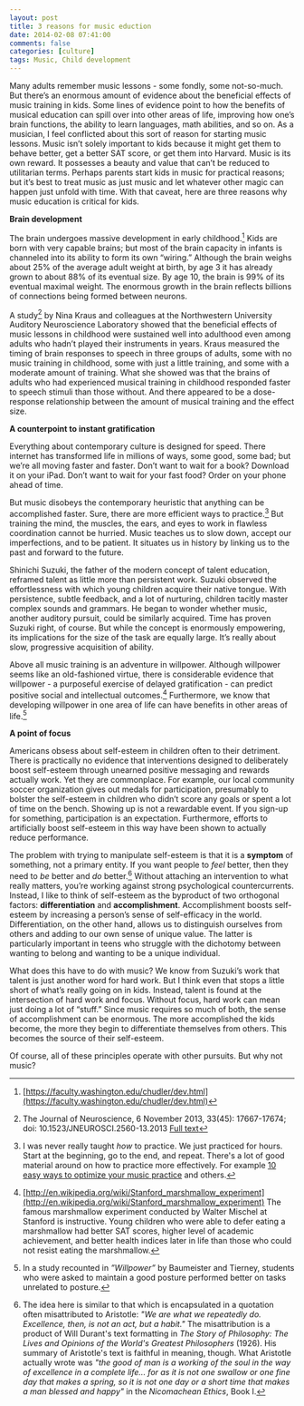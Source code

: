 ```yaml
---
layout: post
title: 3 reasons for music eduction
date: 2014-02-08 07:41:00
comments: false
categories: [culture]
tags: Music, Child development 
---
```


Many adults remember music lessons - some fondly, some not-so-much.  But there’s an enormous amount of evidence about the beneficial effects of music training in kids.  Some lines of evidence point to how the benefits of musical education can spill over into other areas of life, improving how one’s brain functions, the ability to learn languages, math abilities, and so on.  As a musician, I feel conflicted about this sort of reason for starting music lessons.  Music isn’t solely important to kids because it might get them to behave better, get a better SAT score, or get them into Harvard.  Music is its own reward.  It possesses a beauty and value that can’t be reduced to utilitarian terms.  Perhaps parents start kids in music for practical reasons; but it’s best to treat music as just music and let whatever other magic can happen just unfold with time.  With that caveat, here are three reasons why music education is critical for kids.

**Brain development**

The brain undergoes massive development in early childhood.[^1]  Kids are born with very capable brains; but most of the brain capacity in infants is channeled into its ability to form its own “wiring.”  Although the brain weighs about 25% of the average adult weight at birth, by age 3 it has already grown to about 88% of its eventual size.  By age 10, the brain is 99% of its eventual maximal weight.  The enormous growth in the brain reflects billions of connections being formed between neurons.

A study[^2] by Nina Kraus and colleagues at the Northwestern University Auditory Neuroscience Laboratory showed that the beneficial effects of music lessons in childhood were sustained well into adulthood even among adults who hadn’t played their instruments in years.  Kraus measured the timing of brain responses to speech in three groups of adults, some with no music training in childhood, some with just a little training, and some with a moderate amount of training.  What she showed was that the brains of adults who had experienced musical training in childhood responded faster to speech stimuli than those without.  And there appeared to be a dose-response relationship between the amount of musical training and the effect size.

**A counterpoint to instant gratification**

Everything about contemporary culture is designed for speed.  There internet has transformed life in millions of ways, some good, some bad; but we’re all moving faster and faster.  Don’t want to wait for a book?  Download it on your iPad.  Don’t want to wait for your fast food?  Order on your phone ahead of time.  

But music disobeys the contemporary heuristic that anything can be accomplished faster.  Sure, there are more efficient ways to practice.[^3]  But training the mind, the muscles, the ears, and eyes to work in flawless coordination cannot be hurried.  Music teaches us to slow down, accept our imperfections, and to be patient.  It situates us in history by linking us to the past and forward to the future.

Shinichi Suzuki, the father of the modern concept of talent education, reframed talent as little more than persistent work.  Suzuki observed the effortlessness with which young children acquire their native tongue.  With persistence, subtle feedback, and a lot of nurturing, children tacitly master complex sounds and grammars.  He began to wonder whether music, another auditory pursuit, could be similarly acquired.  Time has proven Suzuki right, of course.  But while the concept is enormously empowering, its implications for the size of the task are equally large. It’s really about slow, progressive acquisition of ability.

Above all music training is an adventure in willpower.  Although willpower seems like an old-fashioned virtue, there is considerable evidence that willpower - a purposeful exercise of delayed gratification - can predict positive social and intellectual outcomes.[^4]  Furthermore, we know that developing willpower in one area of life can have benefits in other areas of life.[^5]

**A point of focus**

Americans obsess about self-esteem in children often to their detriment.  There is practically no evidence that interventions designed to deliberately boost self-esteem through unearned positive messaging and rewards actually work.  Yet they are commonplace.  For example, our local community soccer organization gives out medals for participation, presumably to bolster the self-esteem in children who didn’t score any goals or spent a lot of time on the bench.  Showing up is not a rewardable event.  If you sign-up for something, participation is an expectation. Furthermore, efforts to artificially boost self-esteem in this way have been shown to actually reduce performance.

The problem with trying to manipulate self-esteem is that it is a __symptom__ of something, not a primary entity.  If you want people to _feel_ better, then they need to _be_ better and _do_ better.[^6]  Without attaching an intervention to what really matters, you’re working against strong psychological countercurrents.  Instead, I like to think of self-esteem as the byproduct of two orthogonal factors: __differentiation__ and __accomplishment__.  Accomplishment boosts self-esteem by increasing a person’s sense of self-efficacy in the world.  Differentiation, on the other hand, allows us to distinguish ourselves from others and adding to our own sense of unique value.  The latter is particularly important in teens who struggle with the dichotomy between wanting to belong and wanting to be a unique individual.

What does this have to do with music?  We know from Suzuki’s work that talent is just another word for hard work.  But I think even that stops a little short of what’s really going on in kids.  Instead, talent is found at the intersection of hard work and focus.  Without focus, hard work can mean just doing a lot of “stuff.”  Since music requires so much of both, the sense of accomplishment can be enormous.  The more accomplished the kids become, the more they begin to differentiate themselves from others.  This becomes the source of their self-esteem.  

Of course, all of these principles operate with other pursuits. But why not music?

[^1]: [https://faculty.washington.edu/chudler/dev.html](https://faculty.washington.edu/chudler/dev.html)
[^2]: The Journal of Neuroscience, 6 November 2013, 33(45): 17667-17674; doi: 10.1523/JNEUROSCI.2560-13.2013 [Full text](http://www.soc.northwestern.edu/brainvolts/documents/WhiteSchwoch_etal_JNeuro2013.pdf)
[^3]: I was never really taught _how_ to practice.  We just practiced for hours.  Start at the beginning, go to the end, and repeat.  There's a lot of good material around on how to practice more effectively.  For example [10 easy ways to optimize your music practice](http://www.npr.org/blogs/deceptivecadence/2013/09/03/216906386/10-easy-ways-to-optimize-your-music-practice) and others.
[^4]: [http://en.wikipedia.org/wiki/Stanford_marshmallow_experiment](http://en.wikipedia.org/wiki/Stanford_marshmallow_experiment)   The famous marshmallow experiment conducted by Walter Mischel at Stanford is instructive.  Young children who were able to defer eating a marshmallow had better SAT scores, higher level of academic achievement, and better health indices later in life than those who could not resist eating the marshmallow.
[^5]: In a study recounted in _”Willpower”_ by Baumeister and Tierney, students who were asked to maintain a good posture performed better on tasks unrelated to posture.
[^6]: The idea here is similar to that which is encapsulated in a quotation often misattributed to Aristotle: _"We are what we repeatedly do.  Excellence, then, is not an act, but a habit."_  The misattribution is a product of Will Durant's text formatting in _The Story of Philosophy: The Lives and Opinions of the World's Greatest Philosophers_ (1926).  His summary of Aristotle's text is faithful in meaning, though.  What Aristotle actually wrote was _"the good of man is a working of the soul in the way of excellence in a complete life... for as it is not one swallow or one fine day that makes a spring, so it is not one day or a short time that makes a man blessed and happy"_ in the _Nicomachean Ethics_, Book I.
